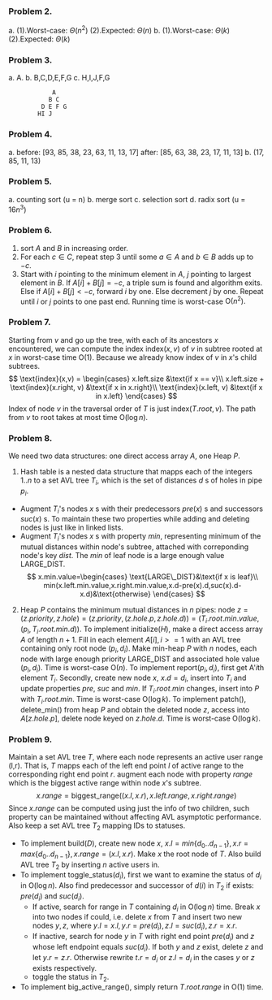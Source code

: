 ### Problem 2.
a.
(1).Worst-case:
$\Theta(n^2)$
(2).Expected:
$\Theta(n)$
b.
(1).Worst-case:
$\Theta(k)$
(2).Expected:
$\Theta(k)$

### Problem 3.
a.
A.
b.
B,C,D,E,F,G
c.
H,I,J,F,G
```
            A
           B C
         D E F G
        HI J
```

### Problem 4.
a.
before:
[93, 85, 38, 23, 63, 11, 13, 17]
after:
[85, 63, 38, 23, 17, 11, 13]
b.
(17, 85, 11, 13)

### Problem 5.
a.
counting sort
(u = n)
b.
merge sort
c.
selection sort
d.
radix sort
(u = $16n^3$)

### Problem 6.
1. sort $A$ and $B$ in increasing order.
2. For each $c\in C$, repeat step 3 until some $a\in A$ and $b \in B$ adds up to $-c$.
3. Start with $i$ pointing to the minimum element in $A$, $j$ pointing to largest element in $B$. If $A[i]+B[j]=-c$, a triple sum is found and algorithm exits. Else if $A[i]+B[j]<-c$, forward $i$ by one. Else decrement $j$ by one. Repeat until $i$ or $j$ points to one past end.
Running time is worst-case $\text{O}(n^2).$
### Problem 7.
Starting from $v$ and go up the tree, with each of its ancestors $x$ encountered, we can compute the index $\text{index}(x,v)$ of $v$ in subtree rooted at $x$ in worst-case time $\text{O}(1)$. Because we already know index of $v$ in $x$'s child subtrees.
$$
\text{index}(x,v) = \begin{cases}
x.left.size 
&\text{if x == v}\\
x.left.size + \text{index}(x.right, v)
&\text{if x in x.right}\\
\text{index}(x.left, v) 
&\text{if x in x.left}
\end{cases}
$$
Index of node $v$ in the traversal order of $T$ is just $\text{index}(T.root,v)$. The path from $v$ to root takes at most time $\text{O}(\log{n})$.

### Problem 8.
We need two data structures: one direct access array $A$, one Heap $P$.
1. Hash table is a nested data structure that mapps each of the integers $1..n$ to a set AVL tree $T_i$, which is the set of distances $d$ s of holes in pipe $p_i$. 
  * Augment $T_i$'s nodes $x$ s with their predecessors $pre(x)$ s and successors $suc(x)$ s. To maintain these two properties while adding and deleting nodes is just like in linked lists.
  * Augment $T_i$'s nodes $x$ s with property $min$, representing minimum of the mutual distances within node's subtree, attached with correponding node's key $dist$. The $min$ of leaf node is a large enough value LARGE_DIST.
$$
  x.min.value=\begin{cases}
  \text{LARGE\_DIST}&\text{if x is leaf}\\
  min(x.left.min.value,x.right.min.value,x.d-pre(x).d,suc(x).d-x.d)&\text{otherwise}
  \end{cases}
$$
2. Heap $P$ contains the minimum mutual distances in $n$ pipes: node $z=(z.priority,z.hole)=(z.priority,(z.hole.p,z.hole.d))=(T_i.root.min.value,(p_i,T_i.root.min.d))$.
To implement $\text{initialize}(H)$, make a direct access array $A$ of length $n+1$. Fill in each element $A[i],i>=1$ with an AVL tree containing only root node $(p_i,d_i)$. Make min-heap $P$ with $n$ nodes, each node with large enough priority LARGE_DIST and associated hole value $(p_i,d_i)$. Time is worst-case $\text{O}(n)$.
To implement $\text{report}(p_i,d_i)$, first get A'$i$th element $T_i$. Secondly, create new node $x$, $x.d=d_i$, insert into $T_i$ and update properties $pre$, $suc$ and $min$. If $T_i.root.min$ changes, insert into $P$ with $T_i.root.min$. Time is worst-case $\text{O}(\log{k})$.
To implement $\text{patch}()$, delete_min() from heap $P$ and obtain the deleted node $z$, access into $A[z.hole.p]$, delete node keyed on $z.hole.d$. Time is worst-case $\text{O}(\log{k})$.



### Problem 9.
Maintain a set AVL tree $T$, where each node represents an active user range (l,r). That is, $T$ mapps each of the left end point $l$ of active range to the corresponding right end point $r$. augment each node with property $range$ which is the biggest active range within node $x$'s subtree.
$$
x.range=\text{biggest\_range}((x.l,x.r),x.left.range,x.right.range)
$$
Since $x.range$ can be computed using just the info of two children, such property can be maintained without affecting AVL asymptotic performance.
Also keep a set AVL tree $T_2$ mapping IDs to statuses.
* To implement $\text{build}(D)$, create new node $x$, $x.l = min\{d_0..d_{n-1}\},x.r=max\{d_0..d_{n-1}\}, x.range=(x.l,x.r)$. Make $x$ the root node of $T$. Also build AVL tree $T_2$ by inserting $n$ active users in.
* To implement $\text{toggle\_status}(d_i)$, first we want to examine the status of $d_i$ in $\text{O}(\log{n})$. Also find predecessor and successor of $d(i)$ in $T_2$ if exists: $pre(d_i)$ and $suc(d_i)$.
  * If active, search for range in $T$ containing $d_i$ in $\text{O}(\log{n})$ time. Break $x$ into two nodes if could, i.e. delete $x$ from $T$ and insert two new nodes $y,z$, where $y.l=x.l,y.r=pre(d_i), z.l=suc(d_i),z.r=x.r$.
  * If inactive, search for node $y$ in $T$ with right end point $pre(d_i)$ and $z$ whose left endpoint equals $suc(d_i)$. If both $y$ and $z$ exist, delete $z$ and let $y.r=z.r$. Otherwise rewrite $t.r=d_i$ or $z.l=d_i$ in the cases $y$ or $z$ exists respectively.
  * toggle the status in $T_2$.
* To implement $\text{big\_active\_range()}$, simply return $T.root.range$ in $\text{O}(1)$ time.

